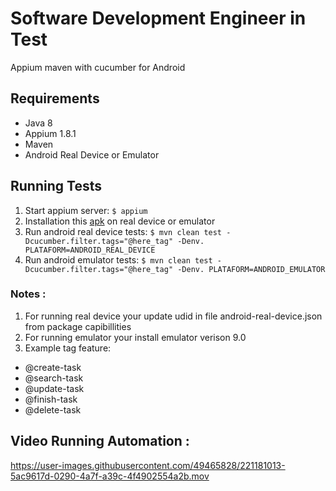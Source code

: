 # Software Development Engineer in Test

Appium maven with cucumber for Android

## Requirements

* Java 8
* Appium 1.8.1
* Maven
* Android Real Device or Emulator

## Running Tests

1. Start appium server: `$ appium`
2. Installation this [apk](https://m.apkpure.com/to-do-list/com.splendapps.splendo/download?from=details) on real device or emulator
3. Run android real device
   tests: `$ mvn clean test -Dcucumber.filter.tags="@here_tag" -Denv. PLATAFORM=ANDROID_REAL_DEVICE`
4. Run android emulator
   tests: `$ mvn clean test -Dcucumber.filter.tags="@here_tag" -Denv. PLATAFORM=ANDROID_EMULATOR`

### Notes :
1. For running real device your update udid in file android-real-device.json from package capibillities
2. For running emulator your install emulator verison 9.0
3. Example tag feature:
- @create-task
- @search-task
- @update-task
- @finish-task
- @delete-task

## Video Running Automation : 

https://user-images.githubusercontent.com/49465828/221181013-5ac9617d-0290-4a7f-a39c-4f4902554a2b.mov











